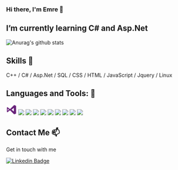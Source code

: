 ### Hi there, I'm Emre 👋

## I’m currently learning C# and Asp.Net


<!--
**emre2548/emre2548** is a ✨ _special_ ✨ repository because its `README.md` (this file) appears on your GitHub profile.

Here are some ideas to get you started:

- 🔭 I’m currently working on ...
- 🌱 I’m currently learning ...
- 👯 I’m looking to collaborate on ...
- 🤔 I’m looking for help with ...
- 💬 Ask me about ...
- 📫 How to reach me: ...
- 😄 Pronouns: ...
- ⚡ Fun fact: ...
-->
![Anurag's github stats](https://github-readme-stats.vercel.app/api?username=emre2548&theme=blue-green)

<!-- (https://github.com/emre2548/github-readme-stats) -->

## Skills 📝

C++ / C# / Asp.Net / SQL / CSS / HTML / JavaScript / Jquery / Linux 



## Languages and Tools: 🧠

<code><a href="https://visualstudio.microsoft.com/en/" target="_blank"><img height="30" src="https://github.com/gilbarbara/logos/blob/master/logos/visual-studio.svg"></a></code>
<code><a href="https://visualstudio.microsoft.com/en/" target="_blank"><img height="30" src="https://www.vectorlogo.zone/logos/visualstudio_code/visualstudio_code-icon.svg"></a></code>
<code><a href="https://ubuntu.com/" target="_blank"><img height="30" src="https://www.vectorlogo.zone/logos/ubuntu/ubuntu-ar21.svg"></a></code>
<code><a href="https://getfedora.org/en/" target="_blank"><img height="30" src="https://www.vectorlogo.zone/logos/getfedora/getfedora-icon.svg"></a></code>
<code><a href="https://github.com" target="_blank"><img height="30" src="https://www.vectorlogo.zone/logos/github/github-tile.svg"></a></code>
<code><a href="https://www.javascript.com/" target="_blank"><img height="30" src="https://www.vectorlogo.zone/logos/javascript/javascript-vertical.svg"></a></code>
<code><a href="https://jquery.com/" target="_blank"><img height="30" src="https://www.vectorlogo.zone/logos/jquery/jquery-horizontal.svg"></a></code>
<code><a href="https://getbootstrap.com/" target="_blank"><img height="30" src="https://www.vectorlogo.zone/logos/getbootstrap/getbootstrap-ar21.svg"></a></code>
<code><a href="#" target="_blank"><img height="30" src="https://www.vectorlogo.zone/logos/w3_html5/w3_html5-icon.svg"></a></code>
<code><a href="https://www.virtualbox.org/" target="_blank"><img height="30" src="https://www.vectorlogo.zone/logos/virtualbox/virtualbox-ar21.svg"></a></code>


## Contact Me 📫

Get in touch with me

[![Linkedin Badge](https://img.shields.io/badge/emredemir-follow%20on%20linkedin-blue?style=for-the-badge&logo=linkedin)](https://www.linkedin.com/in/emre-demir-/)


